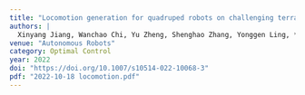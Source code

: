 ```yaml
---
title: "Locomotion generation for quadruped robots on challenging terrains via quadratic programming"
authors: |
  Xinyang Jiang, Wanchao Chi, Yu Zheng, Shenghao Zhang, Yonggen Ling, **Jiafeng Xu**, Zhengyou Zhang
venue: "Autonomous Robots"
category: Optimal Control
year: 2022
doi: "https://doi.org/10.1007/s10514-022-10068-3"
pdf: "2022-10-18 locomotion.pdf"
---
```

